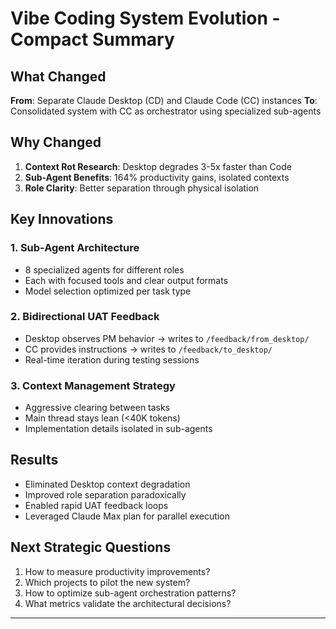 # Vibe Coding System Evolution - Compact Summary

## What Changed
**From**: Separate Claude Desktop (CD) and Claude Code (CC) instances
**To**: Consolidated system with CC as orchestrator using specialized sub-agents

## Why Changed
1. **Context Rot Research**: Desktop degrades 3-5x faster than Code
2. **Sub-Agent Benefits**: 164% productivity gains, isolated contexts
3. **Role Clarity**: Better separation through physical isolation

## Key Innovations

### 1. Sub-Agent Architecture
- 8 specialized agents for different roles
- Each with focused tools and clear output formats
- Model selection optimized per task type

### 2. Bidirectional UAT Feedback
- Desktop observes PM behavior → writes to `/feedback/from_desktop/`
- CC provides instructions → writes to `/feedback/to_desktop/`
- Real-time iteration during testing sessions

### 3. Context Management Strategy
- Aggressive clearing between tasks
- Main thread stays lean (<40K tokens)
- Implementation details isolated in sub-agents

## Results
- Eliminated Desktop context degradation
- Improved role separation paradoxically
- Enabled rapid UAT feedback loops
- Leveraged Claude Max plan for parallel execution

## Next Strategic Questions
1. How to measure productivity improvements?
2. Which projects to pilot the new system?
3. How to optimize sub-agent orchestration patterns?
4. What metrics validate the architectural decisions?

---
